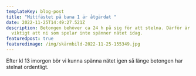 ```yaml
---
templateKey: blog-post
title: "Mittfästet på bana 1 är åtgärdat "
date: 2022-11-25T14:49:27.521Z
description: Betongen behöver ca 24 h på sig för att stelna. Därför är det
  viktigt att ni som spelar inte spänner nätet idag.
featuredpost: true
featuredimage: /img/skärmbild-2022-11-25-155349.jpg
---
```

E﻿fter kl 13 imorgon bör vi kunna spänna nätet igen så länge betongen har stelnat ordentligt. 